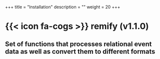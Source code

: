 +++
title = "Installation"
description = ""
weight = 20
+++

# {{< icon fa-cogs >}} remify (v1.1.0)

## Set of functions that processes relational event data as well as convert them to different formats

